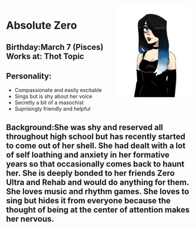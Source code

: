 <img src= "https://github.com/Pixelmation/Monster_Chan/blob/master/Images/absolute.png" width = 40% height = 40% align = "right">

<h1>
  Absolute Zero
</h1>

<h2>
  Birthday:March 7 (Pisces)
  <br>
  Works at: Thot Topic
</h2>

<h2>
  Personality: 
</h2>

<ul>
  <li>Compassionate and easily excitable</li>
  <li>Sings but is shy about her voice</li>
  <li>Secretly a bit of a masochist</li>
  <li>Suprisingly friendly and helpful</li>
</ul>

<h2>
  Background:She was shy and reserved all throughout high school but has recently started to come out of her shell. She had dealt with a lot of self loathing and anxiety in her formative years so that occasionally comes back to haunt her. She is deeply bonded to her friends Zero Ultra and Rehab and would do anything for them. She loves music and rhythm games. She loves to sing but hides it from everyone because the thought of being at the center of attention makes her nervous.
</h2>

<p>
  
</p>

<p>
  
</p>
